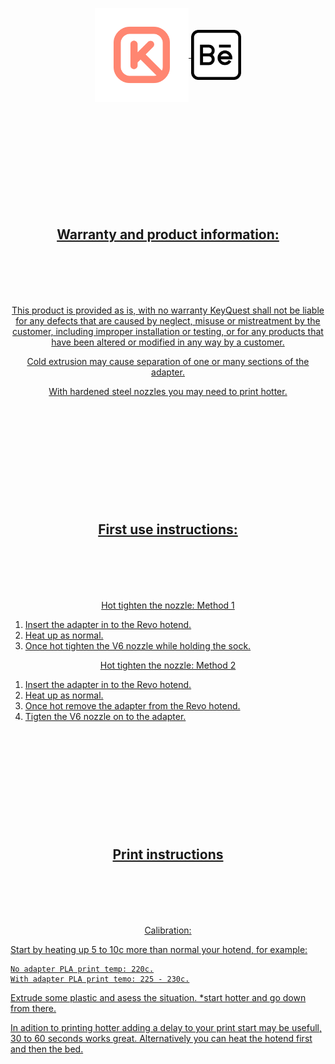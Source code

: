 <p align="center" style="margin-bottom: 0px !important;">
 <a href="https://github.com/keyquesttech">
  <img width="150" src="https://github.com/keyquesttech/Rtv6/blob/main/Imgs/nbgicon.png?raw=true" alt="Keyquest logo" align="center">
   <a href="https://www.behance.net/matiasms">
    <img width="80" src="https://github.com/keyquesttech/Rtv6/blob/main/Imgs/behance.png?raw=true" align="center">
</p>

 <p align="center" style="margin-top: 200px !important;">
  <h2 align="center" style="margin-bottom: 100px;">Warranty and product information:</h2>
</p>

</div>
<p align="center" >This product is provided as is, with no warranty KeyQuest shall not be liable for any defects that are caused by neglect, misuse or mistreatment by the customer, including improper installation or testing, or for any products that have been altered or modified in any way by a customer.</p>

<p align="center" >Cold extrusion may cause separation of one or many sections of the adapter.</p>

<p align="center" >With hardened steel nozzles you may need to print hotter.</p>
</div>

 <p align="center" style="margin-top: 200px !important;">
  <h2 align="center" style="margin-bottom: 100px;">First use instructions:</h2>
</p>

</div>
<p align="center" >Hot tighten the nozzle: Method 1</p>

 1. Insert the adapter in to the Revo hotend.
 2. Heat up as normal.
 3. Once hot tighten the V6 nozzle while holding the sock.

</div>

<p align="center" >Hot tighten the nozzle: Method 2</p>

 1. Insert the adapter in to the Revo hotend.
 2. Heat up as normal.
 3. Once hot remove the adapter from the Revo hotend.
 4. Tigten the V6 nozzle on to the adapter.

</div>

 <p align="center" style="margin-top: 200px !important;">
  <h2 align="center" style="margin-bottom: 100px;">Print instructions</h2>
</p>

<p align="center" >Calibration:</p>

 Start by heating up 5 to 10c more than normal your hotend, for example:

    No adapter PLA print temp: 220c.
    With adapter PLA print temo: 225 - 230c.

Extrude some plastic and asess the situation. *start hotter and go down from there.

In adition to printing hotter adding a delay to your print start may be usefull, 30 to 60 seconds works great. Alternatively you can heat the hotend first and then the bed.

</div>
